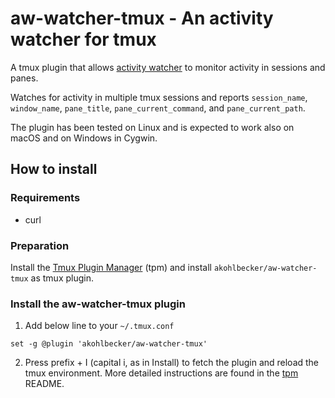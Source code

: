 # aw-watcher-tmux - An activity watcher for tmux

A tmux plugin that allows [activity watcher](https://activitywatch.net) to monitor activity in sessions and panes.

Watches for activity in multiple tmux sessions and reports `session_name`, `window_name`, `pane_title`, `pane_current_command`, and `pane_current_path`.

The plugin has been tested on Linux and is expected to work also on macOS and on Windows in Cygwin.

## How to install

### Requirements

* curl

### Preparation

Install the [Tmux Plugin Manager](https://github.com/tmux-plugins/tpm) (tpm) and install `akohlbecker/aw-watcher-tmux` as tmux plugin. 

### Install the aw-watcher-tmux plugin 

1. Add below line to your `~/.tmux.conf` 

~~~
set -g @plugin 'akohlbecker/aw-watcher-tmux'
~~~

2. Press prefix + I (capital i, as in Install) to fetch the plugin and reload the tmux environment. More detailed instructions are found in the [tpm](https://github.com/tmux-plugins/tpm) README.

